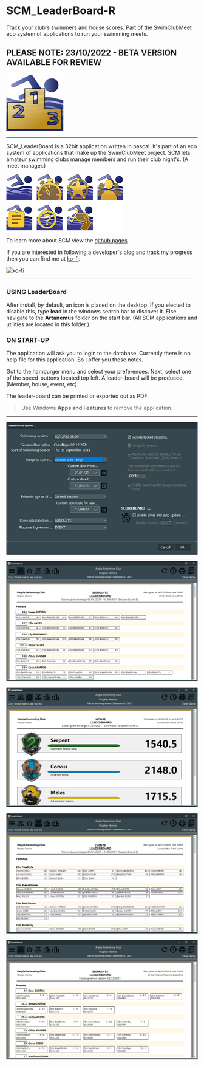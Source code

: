 # SCM_LeaderBoard-R
Track your club's swimmers and house scores. Part of the SwimClubMeet eco system of applications to run your swimming meets.

## PLEASE NOTE: 23/10/2022 - BETA VERSION AVAILABLE FOR REVIEW

![Hero LeaderBoard ICON](ASSETS/SCM_LeaderBoard_150x150.png)

---
SCM_LeaderBoard is a 32bit application written in pascal. It's part of an eco system of applications that make up the SwimClubMeet project. SCM lets amateur swimming clubs manage members and run their club night's. (A meet manager.)

![The eco system of SCM](ASSETS/SCM_GroupOfIcons.png)

To learn more about SCM view the [github pages](https://artanemus.github.io/index.html).

If you are interested in following a developer's blog and track my progress then you can find me at [ko-fi](https://ko-fi.com/artanemus).

[![ko-fi](https://ko-fi.com/img/githubbutton_sm.svg)](https://ko-fi.com/V7V7EU686)

---

### USING LeaderBoard

After install, by default, an icon is placed on the desktop. If you elected to disable this, type **lead** in the windows search bar to discover it. Else navigate to the **Artanemus** folder on the start bar. (All SCM applications and utilities are located in this folder.)

### ON START-UP

The application will ask you to login to the database. Currently there is no help file for this application. So I offer you these notes.

Got to the hamburger menu and select your preferences. Next, select one of the speed-buttons located top left. A leader-board will be produced. (Member, house, event, etc). 

The leader-board can be printed or exported out as PDF. 

> Use Windows **Apps and Features** to remove the application.

---
![ScreenShot hamburger.](ASSETS/Screenshot%202022-09-23%20151500.JPG)

![ScreenShot member range.](ASSETS/Screenshot%202022-09-23%20151558.JPG)

![ScreenShot house.](ASSETS/Screenshot%202022-09-23%20151624.JPG)

![ScreenShot event.](ASSETS/Screenshot%202022-09-23%20151649.JPG)

![ScreenShot member session.](ASSETS/Screenshot%202022-09-23%20151724.JPG)
